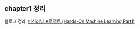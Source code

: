 ## chapter1 정리 
블로그 정리: [머신러닝 프로젝트 (Hands-On Machine Learning Part1)](https://s-wlii.github.io/posts/handson1/)
